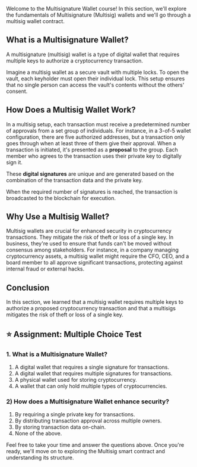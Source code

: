 Welcome to the Multisignature Wallet course! In this section, we'll explore the fundamentals of Multisignature (Multisig) wallets and we'll go through a multisig wallet contract.

## What is a Multisignature Wallet?

A multisignature (multisig) wallet is a type of digital wallet that requires multiple keys to authorize a cryptocurrency transaction.

Imagine a multisig wallet as a secure vault with multiple locks. To open the vault, each keyholder must open their individual lock. This setup ensures that no single person can access the vault's contents without the others' consent.

## How Does a Multisig Wallet Work?

In a multisig setup, each transaction must receive a predetermined number of approvals from a set group of individuals. For instance, in a 3-of-5 wallet configuration, there are five authorized addresses, but a transaction only goes through when at least three of them give their approval. When a transaction is initiated, it's presented as a **proposal** to the group. Each member who agrees to the transaction uses their private key to digitally sign it.

These **digital signatures** are unique and are generated based on the combination of the transaction data and the private key.

When the required number of signatures is reached, the transaction is broadcasted to the blockchain for execution.

## Why Use a Multisig Wallet?

Multisig wallets are crucial for enhanced security in cryptocurrency transactions. They mitigate the risk of theft or loss of a single key. In business, they're used to ensure that funds can't be moved without consensus among stakeholders. For instance, in a company managing cryptocurrency assets, a multisig wallet might require the CFO, CEO, and a board member to all approve significant transactions, protecting against internal fraud or external hacks.

## Conclusion

In this section, we learned that a multisig wallet requires multiple keys to authorize a proposed cryptocurrency transaction and that a multisigs mitigates the risk of theft or loss of a single key.

## ⭐️ Assignment: Multiple Choice Test

### 1. What is a Multisignature Wallet?

1. A digital wallet that requires a single signature for transactions.
2. A digital wallet that requires multiple signatures for transactions.
3. A physical wallet used for storing cryptocurrency.
4. A wallet that can only hold multiple types of cryptocurrencies.

### 2) How does a Multisignature Wallet enhance security?

1. By requiring a single private key for transactions.
2. By distributing transaction approval across multiple owners.
3. By storing transaction data on-chain.
4. None of the above.

Feel free to take your time and answer the questions above. Once you're ready, we'll move on to exploring the Multisig smart contract and understanding its structure.
